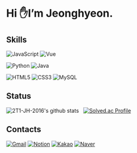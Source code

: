 # Hi ✋I’m Jeonghyeon.
## Skills
![JavaScript](https://img.shields.io/badge/JavaScript-F7DF1E.svg?&style=flat&logo=JavaScript&logoColor=white)
![Vue](https://img.shields.io/badge/vue.js-4FC08D.svg?style=flat&logo=vue.js&logoColor=white)

![Python](https://img.shields.io/badge/Python-3776AB.svg?&style=flat&logo=Python&logoColor=white)
![Java](https://img.shields.io/badge/Java-007396.svg?&style=flat&logo=Java&logoColor=white)

![HTML5](https://img.shields.io/badge/HTML5-E34F26.svg?&style=flat&logo=HTML5&logoColor=white)
![CSS3](https://img.shields.io/badge/CSS3-1572B6.svg?&style=flat&logo=CSS3&logoColor=white)
![MySQL](https://img.shields.io/badge/MySQL-4479A1.svg?&style=flat&logo=MySQL&logoColor=white)

## Status

![2T1-JH-2016's github stats](https://github-readme-stats.vercel.app/api?username=2T1-JH-2016&show_icons=true)
&nbsp; 
[![Solved.ac Profile](http://mazassumnida.wtf/api/v2/generate_badge?boj=june11077)](https://solved.ac/june11077/)

## Contacts
[![Gmail](https://img.shields.io/badge/Gmail-d14836?style=flat-square&logo=Gmail&logoColor=white&link=mailto:jh20160528@gmail.com)](mailto:jh20160528@gmail.com)
[![Notion](http://img.shields.io/badge/Notion-000000?style=flat-square&logo=Notion&logoColor=white&link=https://who-is-2t1.info/)](https://who-is-2t1.info/)
[![Kakao](https://img.shields.io/badge/Kakao-FFCD00?style=flat-square&logo=KakaoTalk&logoColor=black&link=https://open.kakao.com/o/sn93eB7d)](https://open.kakao.com/o/sn93eB7d)
[![Naver](https://img.shields.io/badge/Naver-03C75A?style=flat-square&logo=Naver&logoColor=white&link=mailto:june_jh@naver.com)](mailto:june_jh@naver.com)
